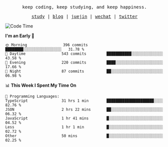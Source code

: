 <p align="center">
  <samp>
    <span>keep coding, keep studying, and keep happiness.</span>
  </samp>
</p>

<p align="center">
  <samp>
    <a href="https://github.com/ouduidui/fe-study">study</a> |
    <a href="https://deweyou.me">blog</a>  |
    <a href="https://juejin.cn/user/4309700183594366">juejin</a> |
    <a href="https://user-images.githubusercontent.com/54696834/165071004-6509e3f2-90c3-448c-9d92-3da42b0c2021.jpeg">wechat</a> |
    <a href="https://twitter.com/ouduidui">twitter</a>
  </samp>
</p>

<!--START_SECTION:waka-->
![Code Time](http://img.shields.io/badge/Code%20Time-4%2C629%20hrs%2028%20mins-blue)

**I'm an Early 🐤** 

```text
🌞 Morning                396 commits         ████████░░░░░░░░░░░░░░░░░   31.78 % 
🌆 Daytime                543 commits         ███████████░░░░░░░░░░░░░░   43.58 % 
🌃 Evening                220 commits         ████░░░░░░░░░░░░░░░░░░░░░   17.66 % 
🌙 Night                  87 commits          ██░░░░░░░░░░░░░░░░░░░░░░░   06.98 % 
```


📊 **This Week I Spent My Time On** 

```text
💬 Programming Languages: 
TypeScript               31 hrs 1 min        █████████████████████░░░░   82.76 % 
JSON                     2 hrs 22 mins       ██░░░░░░░░░░░░░░░░░░░░░░░   06.32 % 
JavaScript               1 hr 41 mins        █░░░░░░░░░░░░░░░░░░░░░░░░   04.52 % 
Less                     1 hr 1 min          █░░░░░░░░░░░░░░░░░░░░░░░░   02.72 % 
Other                    50 mins             █░░░░░░░░░░░░░░░░░░░░░░░░   02.25 % 
```


<!--END_SECTION:waka-->
